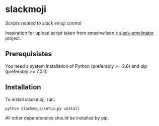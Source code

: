 # slackmoji
*Scripts related to slack emoji control*

Inspiration for upload script taken from smashwilson's [slack-emojinator](https://github.com/smashwilson/slack-emojinator) project.

## Prerequisistes

You need a system installation of Python (preferably >= 2.6) and pip (preferably >= 7.0.0)


## Installation

To install slackmoji, run:
```bash
python slackmoji/setup.py install
```

All other dependencies should be installed by pip.

